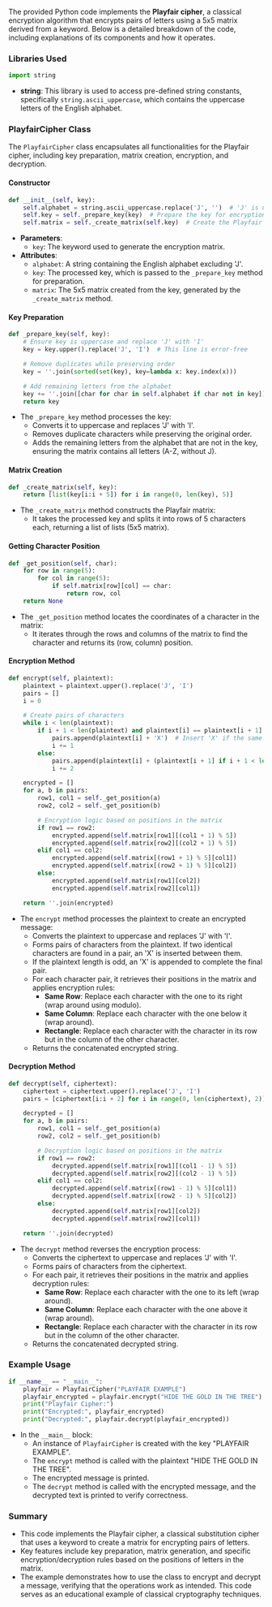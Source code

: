 The provided Python code implements the **Playfair cipher**, a classical encryption algorithm that encrypts pairs of letters using a 5x5 matrix derived from a keyword. Below is a detailed breakdown of the code, including explanations of its components and how it operates.

### Libraries Used
```python
import string
```
- **string**: This library is used to access pre-defined string constants, specifically `string.ascii_uppercase`, which contains the uppercase letters of the English alphabet.

### PlayfairCipher Class
The `PlayfairCipher` class encapsulates all functionalities for the Playfair cipher, including key preparation, matrix creation, encryption, and decryption.

#### Constructor
```python
def __init__(self, key):
    self.alphabet = string.ascii_uppercase.replace('J', '')  # 'J' is usually combined with 'I'
    self.key = self._prepare_key(key)  # Prepare the key for encryption
    self.matrix = self._create_matrix(self.key)  # Create the Playfair matrix
```
- **Parameters**:
  - `key`: The keyword used to generate the encryption matrix.
- **Attributes**:
  - `alphabet`: A string containing the English alphabet excluding 'J'.
  - `key`: The processed key, which is passed to the `_prepare_key` method for preparation.
  - `matrix`: The 5x5 matrix created from the key, generated by the `_create_matrix` method.

#### Key Preparation
```python
def _prepare_key(self, key):
    # Ensure key is uppercase and replace 'J' with 'I'
    key = key.upper().replace('J', 'I')  # This line is error-free

    # Remove duplicates while preserving order
    key = ''.join(sorted(set(key), key=lambda x: key.index(x)))

    # Add remaining letters from the alphabet
    key += ''.join([char for char in self.alphabet if char not in key])
    return key
```
- The `_prepare_key` method processes the key:
  - Converts it to uppercase and replaces 'J' with 'I'.
  - Removes duplicate characters while preserving the original order.
  - Adds the remaining letters from the alphabet that are not in the key, ensuring the matrix contains all letters (A-Z, without J).

#### Matrix Creation
```python
def _create_matrix(self, key):
    return [list(key[i:i + 5]) for i in range(0, len(key), 5)]
```
- The `_create_matrix` method constructs the Playfair matrix:
  - It takes the processed key and splits it into rows of 5 characters each, returning a list of lists (5x5 matrix).

#### Getting Character Position
```python
def _get_position(self, char):
    for row in range(5):
        for col in range(5):
            if self.matrix[row][col] == char:
                return row, col
    return None
```
- The `_get_position` method locates the coordinates of a character in the matrix:
  - It iterates through the rows and columns of the matrix to find the character and returns its (row, column) position.

#### Encryption Method
```python
def encrypt(self, plaintext):
    plaintext = plaintext.upper().replace('J', 'I')
    pairs = []
    i = 0

    # Create pairs of characters
    while i < len(plaintext):
        if i + 1 < len(plaintext) and plaintext[i] == plaintext[i + 1]:
            pairs.append(plaintext[i] + 'X')  # Insert 'X' if the same letters are found
            i += 1
        else:
            pairs.append(plaintext[i] + (plaintext[i + 1] if i + 1 < len(plaintext) else 'X'))
            i += 2

    encrypted = []
    for a, b in pairs:
        row1, col1 = self._get_position(a)
        row2, col2 = self._get_position(b)

        # Encryption logic based on positions in the matrix
        if row1 == row2:
            encrypted.append(self.matrix[row1][(col1 + 1) % 5])
            encrypted.append(self.matrix[row2][(col2 + 1) % 5])
        elif col1 == col2:
            encrypted.append(self.matrix[(row1 + 1) % 5][col1])
            encrypted.append(self.matrix[(row2 + 1) % 5][col2])
        else:
            encrypted.append(self.matrix[row1][col2])
            encrypted.append(self.matrix[row2][col1])

    return ''.join(encrypted)
```
- The `encrypt` method processes the plaintext to create an encrypted message:
  - Converts the plaintext to uppercase and replaces 'J' with 'I'.
  - Forms pairs of characters from the plaintext. If two identical characters are found in a pair, an 'X' is inserted between them.
  - If the plaintext length is odd, an 'X' is appended to complete the final pair.
  - For each character pair, it retrieves their positions in the matrix and applies encryption rules:
    - **Same Row**: Replace each character with the one to its right (wrap around using modulo).
    - **Same Column**: Replace each character with the one below it (wrap around).
    - **Rectangle**: Replace each character with the character in its row but in the column of the other character.
  - Returns the concatenated encrypted string.

#### Decryption Method
```python
def decrypt(self, ciphertext):
    ciphertext = ciphertext.upper().replace('J', 'I')
    pairs = [ciphertext[i:i + 2] for i in range(0, len(ciphertext), 2)]

    decrypted = []
    for a, b in pairs:
        row1, col1 = self._get_position(a)
        row2, col2 = self._get_position(b)

        # Decryption logic based on positions in the matrix
        if row1 == row2:
            decrypted.append(self.matrix[row1][(col1 - 1) % 5])
            decrypted.append(self.matrix[row2][(col2 - 1) % 5])
        elif col1 == col2:
            decrypted.append(self.matrix[(row1 - 1) % 5][col1])
            decrypted.append(self.matrix[(row2 - 1) % 5][col2])
        else:
            decrypted.append(self.matrix[row1][col2])
            decrypted.append(self.matrix[row2][col1])

    return ''.join(decrypted)
```
- The `decrypt` method reverses the encryption process:
  - Converts the ciphertext to uppercase and replaces 'J' with 'I'.
  - Forms pairs of characters from the ciphertext.
  - For each pair, it retrieves their positions in the matrix and applies decryption rules:
    - **Same Row**: Replace each character with the one to its left (wrap around).
    - **Same Column**: Replace each character with the one above it (wrap around).
    - **Rectangle**: Replace each character with the character in its row but in the column of the other character.
  - Returns the concatenated decrypted string.

### Example Usage
```python
if __name__ == "__main__":
    playfair = PlayfairCipher("PLAYFAIR EXAMPLE")
    playfair_encrypted = playfair.encrypt("HIDE THE GOLD IN THE TREE")
    print("Playfair Cipher:")
    print("Encrypted:", playfair_encrypted)
    print("Decrypted:", playfair.decrypt(playfair_encrypted))
```
- In the `__main__` block:
  - An instance of `PlayfairCipher` is created with the key "PLAYFAIR EXAMPLE".
  - The `encrypt` method is called with the plaintext "HIDE THE GOLD IN THE TREE".
  - The encrypted message is printed.
  - The `decrypt` method is called with the encrypted message, and the decrypted text is printed to verify correctness.

### Summary
- This code implements the Playfair cipher, a classical substitution cipher that uses a keyword to create a matrix for encrypting pairs of letters.
- Key features include key preparation, matrix generation, and specific encryption/decryption rules based on the positions of letters in the matrix.
- The example demonstrates how to use the class to encrypt and decrypt a message, verifying that the operations work as intended. This code serves as an educational example of classical cryptography techniques.
